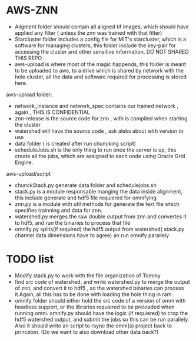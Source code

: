 AWS-ZNN
=======

* Aligment folder should contain all aligned tif images, which should have applied any filter ( unless the znn was trained with that filter)
* Starcluster folder includes a config file for MIT's starcluster, which is a software for managing clusters, this folder include the key-pair 
for accessing the cluster and other sensitive information, DO NOT SHARED THIS REPO
* aws-upload is where most of the magic happends, this folder is meant to be uploaded to aws, to a drive which is shared by network with the hole cluster,
all the data and software required for processing is stored here.

aws-upload folder:
* network_instance and network_spec contains our trained network , again , THIS IS CONFIDENTIAL
* znn-release is the source code for znn , with is compiled when starting the cluster
* watershed will have the source code , ask aleks about with version to use
* data folder ( is created after run chuncking script)
* scheduleJobs.sh is the only thing to run once the server is up, this create all the jobs, which are assigned to each node using Oracle Grid Engine.

aws-upload/script
* chunckStack.py  generate data folder and schedulejobs.sh
* stack.py is a module responsable manging the data inside alignment, this include generate and hdf5 file requiered for omnifying
* znn.py is a module with util methods for generate the text file which specifies trainning and data for znn.
* watershed.py merges the raw double output from znn and convertes it to hdf5, and run the binaries to process that file
* omnify.py splits(if required) the hdf5 output from watershed( stack.py channel data dimensions have to agree) an run omnify parallely

TODO list
=========
* Modify stack.py to work with the file organization of Tommy
* find src code of watershed, and write watershed.py to merge the output of znn, and convert it to hdf5 , so the watershed binaries can process it.Again, all this has to be done with loading the hole thing in ram.
* omnify folder should either hold the src code of a version of omni with headless support, or the libraries requiered to be preloaded when running omni. omnify.py should have the logic (if requiered) to crop the hdf5 watershed output, and submit the jobs so this can be run parallely. Also it should write an script to rsync the omni(s) project back to princeton. (Do we want to also download other data back?)